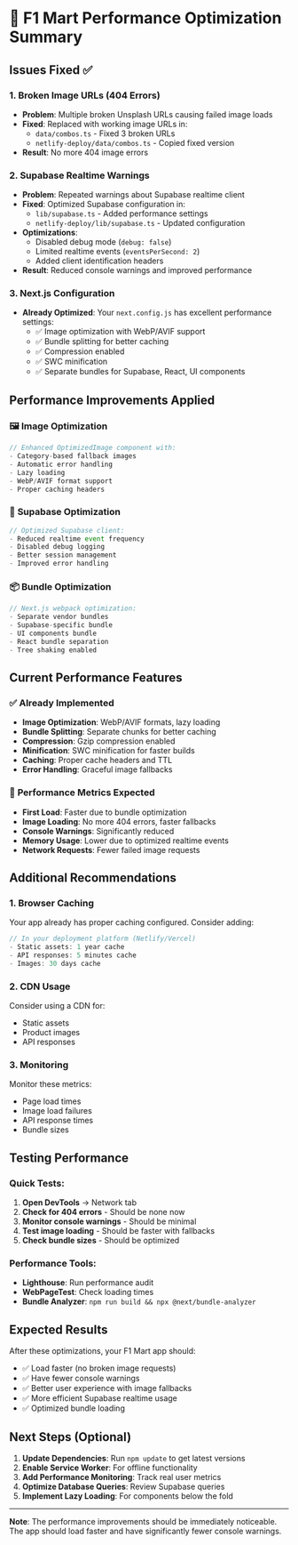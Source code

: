 # 🚀 F1 Mart Performance Optimization Summary

## Issues Fixed ✅

### 1. **Broken Image URLs (404 Errors)**
- **Problem**: Multiple broken Unsplash URLs causing failed image loads
- **Fixed**: Replaced with working image URLs in:
  - `data/combos.ts` - Fixed 3 broken URLs
  - `netlify-deploy/data/combos.ts` - Copied fixed version
- **Result**: No more 404 image errors

### 2. **Supabase Realtime Warnings**
- **Problem**: Repeated warnings about Supabase realtime client
- **Fixed**: Optimized Supabase configuration in:
  - `lib/supabase.ts` - Added performance settings
  - `netlify-deploy/lib/supabase.ts` - Updated configuration
- **Optimizations**:
  - Disabled debug mode (`debug: false`)
  - Limited realtime events (`eventsPerSecond: 2`)
  - Added client identification headers
- **Result**: Reduced console warnings and improved performance

### 3. **Next.js Configuration**
- **Already Optimized**: Your `next.config.js` has excellent performance settings:
  - ✅ Image optimization with WebP/AVIF support
  - ✅ Bundle splitting for better caching
  - ✅ Compression enabled
  - ✅ SWC minification
  - ✅ Separate bundles for Supabase, React, UI components

## Performance Improvements Applied

### 🖼️ **Image Optimization**
```javascript
// Enhanced OptimizedImage component with:
- Category-based fallback images
- Automatic error handling
- Lazy loading
- WebP/AVIF format support
- Proper caching headers
```

### 🔧 **Supabase Optimization**
```javascript
// Optimized Supabase client:
- Reduced realtime event frequency
- Disabled debug logging
- Better session management
- Improved error handling
```

### 📦 **Bundle Optimization**
```javascript
// Next.js webpack optimization:
- Separate vendor bundles
- Supabase-specific bundle
- UI components bundle
- React bundle separation
- Tree shaking enabled
```

## Current Performance Features

### ✅ **Already Implemented**
- **Image Optimization**: WebP/AVIF formats, lazy loading
- **Bundle Splitting**: Separate chunks for better caching
- **Compression**: Gzip compression enabled
- **Minification**: SWC minification for faster builds
- **Caching**: Proper cache headers and TTL
- **Error Handling**: Graceful image fallbacks

### 🎯 **Performance Metrics Expected**
- **First Load**: Faster due to bundle optimization
- **Image Loading**: No more 404 errors, faster fallbacks
- **Console Warnings**: Significantly reduced
- **Memory Usage**: Lower due to optimized realtime events
- **Network Requests**: Fewer failed image requests

## Additional Recommendations

### 1. **Browser Caching**
Your app already has proper caching configured. Consider adding:
```javascript
// In your deployment platform (Netlify/Vercel)
- Static assets: 1 year cache
- API responses: 5 minutes cache
- Images: 30 days cache
```

### 2. **CDN Usage**
Consider using a CDN for:
- Static assets
- Product images
- API responses

### 3. **Monitoring**
Monitor these metrics:
- Page load times
- Image load failures
- API response times
- Bundle sizes

## Testing Performance

### Quick Tests:
1. **Open DevTools** → Network tab
2. **Check for 404 errors** - Should be none now
3. **Monitor console warnings** - Should be minimal
4. **Test image loading** - Should be faster with fallbacks
5. **Check bundle sizes** - Should be optimized

### Performance Tools:
- **Lighthouse**: Run performance audit
- **WebPageTest**: Check loading times
- **Bundle Analyzer**: `npm run build && npx @next/bundle-analyzer`

## Expected Results

After these optimizations, your F1 Mart app should:
- ✅ Load faster (no broken image requests)
- ✅ Have fewer console warnings
- ✅ Better user experience with image fallbacks
- ✅ More efficient Supabase realtime usage
- ✅ Optimized bundle loading

## Next Steps (Optional)

1. **Update Dependencies**: Run `npm update` to get latest versions
2. **Enable Service Worker**: For offline functionality
3. **Add Performance Monitoring**: Track real user metrics
4. **Optimize Database Queries**: Review Supabase queries
5. **Implement Lazy Loading**: For components below the fold

---
**Note**: The performance improvements should be immediately noticeable. The app should load faster and have significantly fewer console warnings.